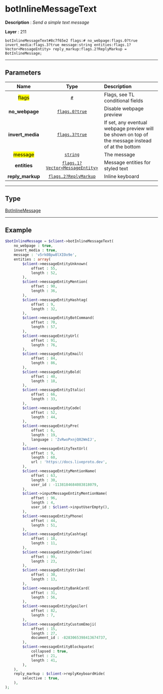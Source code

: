 # botInlineMessageText

**Description** : *Send a simple text message*

**Layer** : 211

```tl
botInlineMessageText#8c7f65e2 flags:# no_webpage:flags.0?true invert_media:flags.3?true message:string entities:flags.1?Vector<MessageEntity> reply_markup:flags.2?ReplyMarkup = BotInlineMessage;
```

---

## Parameters

| Name | Type | Description |
| :---: | :---: | :--- |
| <mark>flags</mark> | [`#`](type/#) | Flags, see TL conditional fields |
| **no_webpage** | [`flags.0?true`](type/true) | Disable webpage preview |
| **invert_media** | [`flags.3?true`](type/true) | If set, any eventual webpage preview will be shown on top of the message instead of at the bottom |
| <mark>message</mark> | [`string`](type/string) | The message |
| **entities** | [`flags.1?Vector<MessageEntity>`](type/MessageEntity) | Message entities for styled text |
| **reply_markup** | [`flags.2?ReplyMarkup`](type/ReplyMarkup) | Inline keyboard |

---

## Type

[BotInlineMessage](type/BotInlineMessage)

---

## Example

```php
$botInlineMessage = $client->botInlineMessageText(
	no_webpage : true,
	invert_media : true,
	message : 'v5rk0Bpw8lXIOo9e',
	entities : array(
		$client->messageEntityUnknown(
			offset : 55,
			length : 52,
		),
		$client->messageEntityMention(
			offset : 90,
			length : 36,
		),
		$client->messageEntityHashtag(
			offset : 9,
			length : 32,
		),
		$client->messageEntityBotCommand(
			offset : 70,
			length : 57,
		),
		$client->messageEntityUrl(
			offset : 91,
			length : 76,
		),
		$client->messageEntityEmail(
			offset : 84,
			length : 86,
		),
		$client->messageEntityBold(
			offset : 40,
			length : 18,
		),
		$client->messageEntityItalic(
			offset : 66,
			length : 33,
		),
		$client->messageEntityCode(
			offset : 52,
			length : 44,
		),
		$client->messageEntityPre(
			offset : 6,
			length : 19,
			language : 'ZvRwoPxnjQ02WmIJ',
		),
		$client->messageEntityTextUrl(
			offset : 9,
			length : 60,
			url : 'https://docs.liveproto.dev',
		),
		$client->messageEntityMentionName(
			offset : 63,
			length : 30,
			user_id : -1138184684083818079,
		),
		$client->inputMessageEntityMentionName(
			offset : 96,
			length : 4,
			user_id : $client->inputUserEmpty(),
		),
		$client->messageEntityPhone(
			offset : 44,
			length : 51,
		),
		$client->messageEntityCashtag(
			offset : 18,
			length : 11,
		),
		$client->messageEntityUnderline(
			offset : 99,
			length : 23,
		),
		$client->messageEntityStrike(
			offset : 30,
			length : 13,
		),
		$client->messageEntityBankCard(
			offset : 31,
			length : 56,
		),
		$client->messageEntitySpoiler(
			offset : 82,
			length : 7,
		),
		$client->messageEntityCustomEmoji(
			offset : 15,
			length : 27,
			document_id : -8283065398413674737,
		),
		$client->messageEntityBlockquote(
			collapsed : true,
			offset : 21,
			length : 41,
		),
	),
	reply_markup : $client->replyKeyboardHide(
		selective : true,
	),
);
```